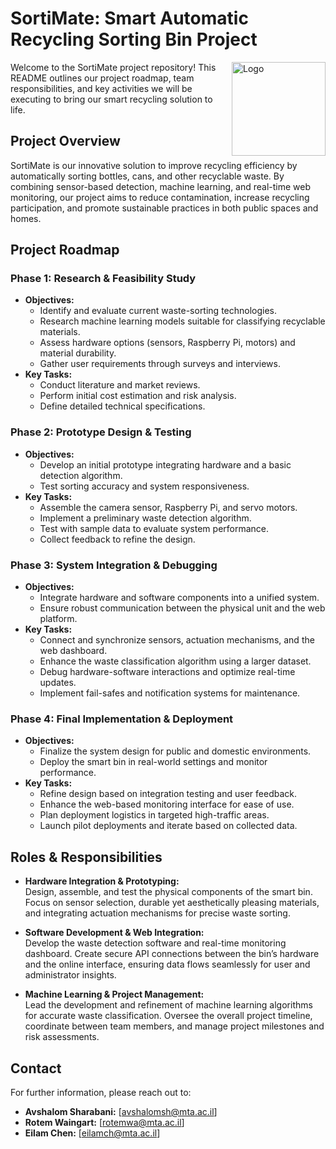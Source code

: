 # SortiMate: Smart Automatic Recycling Sorting Bin Project

<img align="right" src="https://github.com/user-attachments/assets/4cde066f-5cae-4f77-9060-d1b6404cc600" alt="Logo" width="150" />

Welcome to the SortiMate project repository! This README outlines our project roadmap, team responsibilities, and key activities we will be executing to bring our smart recycling solution to life.


## Project Overview

SortiMate is our innovative solution to improve recycling efficiency by automatically sorting bottles, cans, and other recyclable waste. By combining sensor-based detection, machine learning, and real-time web monitoring, our project aims to reduce contamination, increase recycling participation, and promote sustainable practices in both public spaces and homes.

## Project Roadmap

### Phase 1: Research & Feasibility Study
- **Objectives:**
  - Identify and evaluate current waste-sorting technologies.
  - Research machine learning models suitable for classifying recyclable materials.
  - Assess hardware options (sensors, Raspberry Pi, motors) and material durability.
  - Gather user requirements through surveys and interviews.
- **Key Tasks:**
  - Conduct literature and market reviews.
  - Perform initial cost estimation and risk analysis.
  - Define detailed technical specifications.

### Phase 2: Prototype Design & Testing
- **Objectives:**
  - Develop an initial prototype integrating hardware and a basic detection algorithm.
  - Test sorting accuracy and system responsiveness.
- **Key Tasks:**
  - Assemble the camera sensor, Raspberry Pi, and servo motors.
  - Implement a preliminary waste detection algorithm.
  - Test with sample data to evaluate system performance.
  - Collect feedback to refine the design.

### Phase 3: System Integration & Debugging
- **Objectives:**
  - Integrate hardware and software components into a unified system.
  - Ensure robust communication between the physical unit and the web platform.
- **Key Tasks:**
  - Connect and synchronize sensors, actuation mechanisms, and the web dashboard.
  - Enhance the waste classification algorithm using a larger dataset.
  - Debug hardware-software interactions and optimize real-time updates.
  - Implement fail-safes and notification systems for maintenance.

### Phase 4: Final Implementation & Deployment
- **Objectives:**
  - Finalize the system design for public and domestic environments.
  - Deploy the smart bin in real-world settings and monitor performance.
- **Key Tasks:**
  - Refine design based on integration testing and user feedback.
  - Enhance the web-based monitoring interface for ease of use.
  - Plan deployment logistics in targeted high-traffic areas.
  - Launch pilot deployments and iterate based on collected data.

## Roles & Responsibilities

- **Hardware Integration & Prototyping:**  
  Design, assemble, and test the physical components of the smart bin. Focus on sensor selection, durable yet aesthetically pleasing materials, and integrating actuation mechanisms for precise waste sorting.

- **Software Development & Web Integration:**  
  Develop the waste detection software and real-time monitoring dashboard. Create secure API connections between the bin’s hardware and the online interface, ensuring data flows seamlessly for user and administrator insights.

- **Machine Learning & Project Management:**  
  Lead the development and refinement of machine learning algorithms for accurate waste classification. Oversee the overall project timeline, coordinate between team members, and manage project milestones and risk assessments.

## Contact

For further information, please reach out to:
- **Avshalom Sharabani:** [avshalomsh@mta.ac.il]
- **Rotem Waingart:** [rotemwa@mta.ac.il]
- **Eilam Chen:** [eilamch@mta.ac.il]


